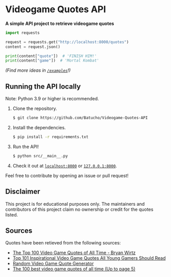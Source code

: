 # Videogame Quotes API

**A simple API project to retrieve videogame quotes**

```py
import requests

request = requests.get("http://localhost:8000/quotes")
content = request.json()

print(content["quote"])  # 'FINISH HIM!'
print(content["game"])  # 'Mortal Kombat'
```

*(Find more ideas in
[`/examples`](https://github.com/Batucho/Videogame-Quotes-API/tree/main/examples)!)*

## Running the API locally

Note: Python 3.9 or higher is recommended.

1. Clone the repository.
   ```sh
   $ git clone https://github.com/Batucho/Videogame-Quotes-API
   ```
2. Install the dependencies.
   ```sh
   $ pip install -r requirements.txt
   ```
3. Run the API!
   ```sh
   $ python src/__main__.py
   ```
4. Check it out at [`localhost:8000`](http://localhost:8000) or
   [`127.0.0.1:8000`](http://127.0.0.1:8000).

Feel free to contribute by opening an issue or pull request!

## Disclaimer

This project is for educational purposes only. The maintainers and contributors
of this project claim no ownership or credit for the quotes listed.

## Sources

Quotes have been retieved from the following sources:

-
  [The Top 100 Video Game Quotes of All Time -  Bryan Wirtz](https://www.gamedesigning.org/gaming/video-game-quotes/)
-
  [Top 101 Inspirational Video Game Quotes All Young Gamers Should Read](https://kidadl.com/articles/top-inspirational-video-game-quotes-all-young-gamers-should-read)
-
  [Random Video Game Quote Generator](https://codepen.io/AlexDr7/pen/LyOEBv)
-
  [The 100 best video game quotes of all time (Up to page 5)](https://www.gamesradar.com/au/best-video-game-quotes-all-time)
